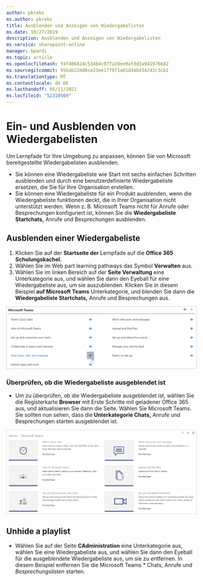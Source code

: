```yaml
---
author: pkrebs
ms.author: pkrebs
title: Ausblenden und Anzeigen von Wiedergabelisten
ms.date: 10/27/2019
description: Ausblenden und Anzeigen von Wiedergabelisten
ms.service: sharepoint-online
manager: bpardi
ms.topic: article
ms.openlocfilehash: f4f406824c53484c077a39ee9afdd3a941976682
ms.sourcegitcommit: 956ab22dd8ce23ee1779f1a01d34b434243c3cb1
ms.translationtype: MT
ms.contentlocale: de-DE
ms.lasthandoff: 05/11/2021
ms.locfileid: "52310569"
---
```

# <a name="hide-and-show-playlists"></a>Ein- und Ausblenden von Wiedergabelisten

Um Lernpfade für Ihre Umgebung zu anpassen, können Sie von Microsoft bereitgestellte Wiedergabelisten ausblenden. 

- Sie können eine Wiedergabeliste wie Start mit sechs einfachen Schritten ausblenden und durch eine benutzerdefinierte Wiedergabeliste ersetzen, die Sie für Ihre Organisation erstellen.
- Sie können eine Wiedergabeliste für ein Produkt ausblenden, wenn die Wiedergabeliste funktionen deckt, die in Ihrer Organisation nicht unterstützt werden. Wenn z. B. Microsoft Teams nicht für Anrufe oder Besprechungen konfiguriert ist, können Sie die **Wiedergabeliste Startchats,** Anrufe und Besprechungen ausblenden. 

## <a name="hide-a-playlist"></a>Ausblenden einer Wiedergabeliste

1. Klicken Sie auf der **Startseite der** Lernpfade auf die **Office 365 Schulungskachel.**
2. Wählen Sie im Web part learning pathways das Symbol **Verwalten** aus. 
3. Wählen Sie im linken Bereich auf der **Seite Verwaltung** eine Unterkategorie aus, und wählen Sie dann den Eyeball für eine Wiedergabeliste aus, um sie auszublenden. Klicken Sie in diesem Beispiel **auf Microsoft Teams** Unterkategorie, und blenden Sie dann die **Wiedergabeliste Startchats,** Anrufe und Besprechungen aus.  

![Beispielfenster zeigt das Symbol an, das zum Ausblenden einer Laienliste ausgewählt ist.](media/cg-hideplaylist.png)

### <a name="verify-the-playlist-is-hidden"></a>Überprüfen, ob die Wiedergabeliste ausgeblendet ist
- Um zu überprüfen, ob die Wiedergabeliste ausgeblendet ist, wählen Sie die Registerkarte **Browser** mit Erste Schritte mit geladener Office 365 aus, und aktualisieren Sie dann die Seite. Wählen Sie Microsoft Teams. Sie sollten nun sehen, dass die **Unterkategorie Chats,** Anrufe und Besprechungen starten ausgeblendet ist. 

![Das Beispielfenster zeigt, dass eine Wiedergabelistenunterkategorie nicht mehr angezeigt wird.](media/cg-hideplaylistrefresh.png)

## <a name="unhide-a-playlist"></a>Unhide a playlist

- Wählen Sie auf der Seite **CAdministration** eine Unterkategorie aus, wählen Sie eine Wiedergabeliste aus, und wählen Sie dann den Eyeball für die ausgeblendete Wiedergabeliste aus, um sie zu entfernen. In diesem Beispiel entfernen Sie die Microsoft Teams * Chats, Anrufe und *_Besprechungslisten_* starten.   

